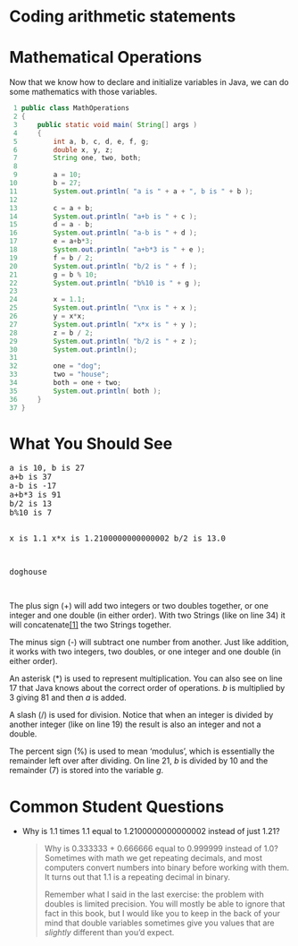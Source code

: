 # Coding arithmetic statements

<h1 class="title">Mathematical Operations</h1>
<p>Now that we know how to declare and initialize variables in Java, we can do some mathematics with those variables.</p>

```java
 1 public class MathOperations
 2 {
 3     public static void main( String[] args )
 4     {
 5         int a, b, c, d, e, f, g;
 6         double x, y, z;
 7         String one, two, both;
 8 
 9         a = 10;
10         b = 27;
11         System.out.println( "a is " + a + ", b is " + b );
12 
13         c = a + b;
14         System.out.println( "a+b is " + c );
15         d = a - b;
16         System.out.println( "a-b is " + d );
17         e = a+b*3;
18         System.out.println( "a+b*3 is " + e );
19         f = b / 2;
20         System.out.println( "b/2 is " + f );
21         g = b % 10;
22         System.out.println( "b%10 is " + g );
23 
24         x = 1.1;
25         System.out.println( "\nx is " + x );
26         y = x*x;
27         System.out.println( "x*x is " + y );
28         z = b / 2;
29         System.out.println( "b/2 is " + z );
30         System.out.println();
31 
32         one = "dog";
33         two = "house";
34         both = one + two;
35         System.out.println( both );
36     }
37 }
```

<h1>What You Should See</h1>
<pre class="terminal literal-block">a is 10, b is 27
a+b is 37
a-b is -17
a+b*3 is 91
b/2 is 13
b%10 is 7

x is 1.1
x*x is 1.2100000000000002
b/2 is 13.0

doghouse

</pre>
<p>The plus sign (+) will add two integers or two doubles together, or one integer and one double (in either order). With two Strings (like on line 34) it will concatenate<a id="id1" class="footnote-reference" href="#concat2">[1]</a> the two Strings together.</p>
<p>The minus sign (-) will subtract one number from another. Just like addition, it works with two integers, two doubles, or one integer and one double (in either order).</p>
<p>An asterisk (*) is used to represent multiplication. You can also see on line 17 that Java knows about the correct order of operations. <em>b</em> is multiplied by 3 giving 81 and then <em>a</em> is added.</p>
<p>A slash (/) is used for division. Notice that when an integer is divided by another integer (like on line 19) the result is also an integer and not a double.</p>
<p>The percent sign (%) is used to mean &lsquo;modulus&rsquo;, which is essentially the remainder left over after dividing. On line 21, <em>b</em> is divided by 10 and the remainder (7) is stored into the variable <em>g</em>.</p>
</div>
<div id="common-student-questions" class="section">
<h1>Common Student Questions</h1>
<ul>
<li>
<p class="first">Why is 1.1 times 1.1 equal to 1.2100000000000002 instead of just 1.21?</p>
<blockquote>
<p>Why is 0.333333 + 0.666666 equal to 0.999999 instead of 1.0? Sometimes with math we get repeating decimals, and most computers convert numbers into binary before working with them. It turns out that 1.1 is a repeating decimal in binary.</p>
<p>Remember what I said in the last exercise: the problem with doubles is limited precision. You will mostly be able to ignore that fact in this book, but I would like you to keep in the back of your mind that double variables sometimes give you values that are <em>slightly</em> different than you&rsquo;d expect.</p>
</blockquote>
</li>
</ul>
</div>